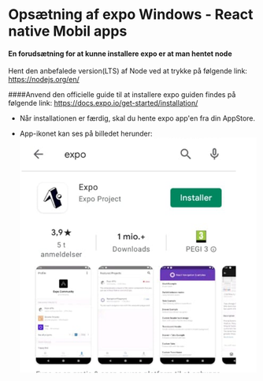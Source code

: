# Opsætning af expo Windows - React native Mobil apps

#### En forudsætning for at kunne installere expo er at man hentet node
Hent den anbefalede version(LTS) af Node ved at trykke på følgende link: https://nodejs.org/en/

####Anvend den officielle guide til at installere expo guiden findes på følgende link: https://docs.expo.io/get-started/installation/

- Når installationen er færdig, skal du hente expo app'en fra din AppStore.

- App-ikonet kan ses på billedet herunder:
  ![expo](billeder/expoIcon.png)
   